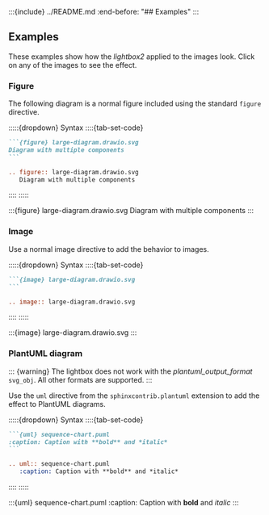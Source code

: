 <!-- markdownlint-disable MD041 -->

:::{include} ../README.md
:end-before: "## Examples"
:::

## Examples

These examples show how the *lightbox2*  applied to the images look. Click on any of the images to see the effect.

### Figure

The following diagram is a normal figure included using the standard `figure` directive.

:::::{dropdown} Syntax
::::{tab-set-code}

```` markdown
```{figure} large-diagram.drawio.svg
Diagram with multiple components
```
````

``` rst
.. figure:: large-diagram.drawio.svg
   Diagram with multiple components

```

::::
:::::

:::{figure} large-diagram.drawio.svg
Diagram with multiple components
:::

### Image

Use a normal image directive to add the behavior to images.

:::::{dropdown} Syntax
::::{tab-set-code}

```` markdown
```{image} large-diagram.drawio.svg
```
````

``` rst
.. image:: large-diagram.drawio.svg
```

::::
:::::

:::{image} large-diagram.drawio.svg
:::

### PlantUML diagram

::: {warning}
The lightbox does not work with the *plantuml_output_format* `svg_obj`. All other formats are supported.
:::

Use the `uml` directive from the `sphinxcontrib.plantuml` extension to add the effect to PlantUML diagrams.

:::::{dropdown} Syntax
::::{tab-set-code}

```` markdown
```{uml} sequence-chart.puml
:caption: Caption with **bold** and *italic*
```
````

``` rst
.. uml:: sequence-chart.puml
   :caption: Caption with **bold** and *italic*
```

::::
:::::

:::{uml} sequence-chart.puml
:caption: Caption with **bold** and *italic*
:::
